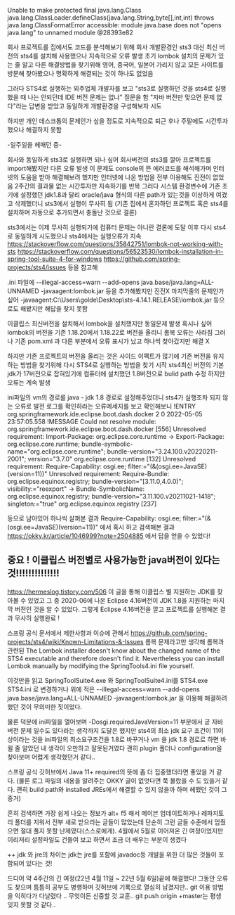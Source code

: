 Unable to make protected final java.lang.Class java.lang.ClassLoader.defineClass(java.lang.String,byte[],int,int) 
throws java.lang.ClassFormatError accessible: module java.base does not "opens java.lang" to unnamed module @28393e82

회사 프로젝트를 집에서도 코드를 분석해보기 위해 회사 개발환경인 sts3 대신 최신 버전의 sts4를 설치해 사용했으나 지속적으로 오류 발생
초기 lombok 설치의 문제가 있는 줄 알고 다른 해결방법을 찾기위해 영어, 중국어, 일본어 가리지 않고 모든 사이트를 방문해 찾아봤으나 
명확하게 해결되는 것이 하나도 없었음

그러다 STS4로 실행하는 외주업체 개발자를 보고 "sts3로 실행하던 것을 sts4로 실행했을 때 나는 안되던데 IDE 버전 문제는 없냐" 질문을 함 
"자바 버전만 맞으면 문제 없다"라는 답변을 받았고 동일하게 개발환경을 구성해보자 시도 

하지만 개인 데스크톱의 문제인가 싶을 정도로 지속적으로 퇴근 후나 주말에도 시간투자했으나 해결하지 못함

-일주일을 헤매던 중- 

회사와 동일하게 sts3로 실행하면 되나 싶어 회사버전의 sts3를 깔아 프로젝트를 import해봤지만 다른 오류 발생 
이 문제도 console의 뜬 에러코드를 해석해가며 인터넷의 도움을 받아 해결해보려 했지만 인터넷에 나온 방법을 전부 이용해도 진전이 없었음
2주간의 결과물 없는 시간투자만 지속하기를 반복 
그러다 시스템 환경변수에 기존 초기에 설정했던 jdk1.8과 달리 oracle/java 형식의 다른 path가 있는것을 이상하게 여겼고 삭제했더니 
sts3에서 실행이 무사히 됨 (기존 집에서 혼자하던 프로젝트 혹은 sts4를 설치하며 자동으로 추가되면서 충돌난 것으로 결론) 

sts3에서는 이제 무사히 실행되기에 컴퓨터 문제는 아니란 결론에 도달 이후 다시 sts4로 동일하게 시도했으나 sts4에서는 실행오류가 지속
https://stackoverflow.com/questions/35842751/lombok-not-working-with-sts
https://stackoverflow.com/questions/56523530/lombok-installation-in-spring-tool-suite-4-for-windows
https://github.com/spring-projects/sts4/issues
등을 참고해 

.ini 파일에 
--illegal-access=warn
--add-opens java.base/java.lang=ALL-UNNAMED
-javaagent:lombok.jar
등을 추가해봤지만 진전X  마지막줄의 문제인가 싶어 -javaagent:C:\Users\golde\Desktop\sts-4.14.1.RELEASE\lombok.jar 등으로도 해봤지만 
해답을 찾지 못함

이클립스 최신버전을 설치해서 lombok을 설치했지만 동일문제 발생 혹시나 싶어 lombok의 버전을 기존 1.18.20에서 1.18.22로 버전을 올리니
롬복 오류는 사라짐 그러나 기존 pom.xml 과 다른 부분에서 오류 표시가 났고 하나씩 찾아갔지만 해결 X 

하지만 기존 프로젝트의 버전을 올리는 것은 사이드 이펙트가 많기에 기존 버전을 유지하는 방법을 찾기위해 다시 
STS4로 실행하는 방법을 찾기 시작 sts4최신 버전의 기본 jdk가 17버전으로 잡혀있기에 컴퓨터에 설치했던 1.8버전으로 bulid path 수정 하지만
오류는 계속 발생

ini파일의 vm의 경로를 java - jdk 1.8 경로로 설정해주었더니 sts4가 실행조차 되지 않는 오류로 발전 로그를 확인하라는 오류메세지를 
보고 확인해보니 
!ENTRY org.springframework.ide.eclipse.boot.dash.docker 2 0 2022-05-05 23:57:05.558
!MESSAGE Could not resolve module: org.springframework.ide.eclipse.boot.dash.docker [556]
  Unresolved requirement: Import-Package: org.eclipse.core.runtime
    -> Export-Package: org.eclipse.core.runtime; bundle-symbolic-name="org.eclipse.core.runtime"; bundle-version="3.24.100.v20220211-2001"; version="3.7.0"
       org.eclipse.core.runtime [132]
         Unresolved requirement: Require-Capability: osgi.ee; filter:="(&(osgi.ee=JavaSE)(version=11))"
         Unresolved requirement: Require-Bundle: org.eclipse.equinox.registry; bundle-version="[3.11.0,4.0.0)"; visibility:="reexport"
           -> Bundle-SymbolicName: org.eclipse.equinox.registry; bundle-version="3.11.100.v20211021-1418"; singleton:="true"
              org.eclipse.equinox.registry [237]

등으로 남아있어 하나씩 살펴본 결과 Require-Capability: osgi.ee; filter:="(&(osgi.ee=JavaSE)(version=11))" 에서 혹시 하고 검색해본 결과
https://okky.kr/article/1046999?note=2504885 에서 답을 얻을 수 있었다! 


## 중요 ! 이클립스 버전별로 사용가능한 java버전이 있다는 것!!!!!!!!!!!!!!
https://hermeslog.tistory.com/506  이 글을 통해 이클립스 별 지원하는 JDK를 찾아볼 수 있었고
그 중 2020-06에 나온 Eclipse 4.16버전이 JDK 1.8을 지원하는 마지막 버전인 것을 알 수 있었다.
그렇게 Eclipse 4.16버전을 깔고 프로젝트를 실행해본 결과 무사히 실행완료 !


스프링 공식 문서에서 제한사항과 이슈에 관해서
https://github.com/spring-projects/sts4/wiki/Known-Limitations-&-Issues 
롬복 문제라고만 생각해 롬복과 관련된
<Lombok>
The Lombok installer doesn't know about the changed name of the STS4 executable and therefore doesn't find it.
Nevertheless you can install Lombok manually by modifying the SpringTools4.ini file yourself.

이것만을 읽고 SpringToolSuite4.exe 와 SpringToolSuite4.ini를 STS4.exe STS4.ini 로 변경하거나 위에 적은 
--illegal-access=warn
--add-opens java.base/java.lang=ALL-UNNAMED
-javaagent:lombok.jar 을 이용해 해결하려 했던 것이 무의미한 짓이었다.

물론 덕분에 ini파일을 열어보며 -Dosgi.requiredJavaVersion=11 부분에서 곧 자바 버전 문제 일수도 있다라는 생각까지 도달은 했지만 
sts4의 최소 jdk 요구 조건이 11이상이라는 것을 ini파일의 최소요구조건을 1.8로 바꾸거나 vm 을 jdk 1.8 경로로 하면 바뀔 줄 알았던 내 생각이 오만하고 잘못된거였다
괜히 plugin 폴더나 configuration을 찾아보며 어렵게 생각했던거 같다..

스프링 공식 깃허브에서 Java 11+ required의 뜻에 좀 더 집중했더라면 좋았을 거 같다. 
(물론 로그 파일의 내용을 알려주는 OKKY 글이 없엇다면 쭉 몰랐을 수 도 있을거 같다. 괜히 build path와 installed JREs에서 해결할 수 있지 않을까 하며 헤맸던 것이 그 증거)


흔히 검색하면 가장 쉽게 나오는 정보가 alt+ f5 해서 메이븐 업데이트하거나 레파지토리 폴더를 지워서 전부 새로 받으라는 글들이 많았는데
단순히 그런 글들 수준에서 멈췄으면 절대 풀지 못할 난제였다(스스로에게). 4월에서 5월로 이어져온 긴 여정이었지만
이리저리 설정파일도 건들여 보고 하면서 조금 더 배우는 부분이 생겼다 


++ jdk 와 jre의 차이는 jdk는 jre를 포함에 javadoc등 개발을 위한 더 많은 것들이 포함되어 있다는 것!


드디어 약 4주간의 긴 여정(22년 4월 11일 ~ 22년 5월 6일)끝에 해결했다! 
그동안 오류도 찾으며 틈틈히 공부도 병행하며 깃허브에 기록으로 열심히 남겼지만.. git 이용 방법을 익히다가 다날렸다 .. 무엇이든 신중할 것 교훈.. 
git push origin +master는 평생 잊지 못할 것 같다..
